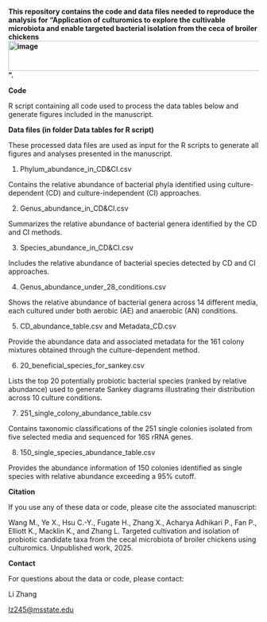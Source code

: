 
**This repository contains the code and data files needed to reproduce the analysis for “Application of culturomics to explore the cultivable microbiota and enable targeted bacterial isolation from the ceca of broiler chickens
<img width="1548" height="60" alt="image" src="https://github.com/user-attachments/assets/f3e22722-37d2-4db7-8fa2-1a612ee1123c" />
”.**

**Code**

R script containing all code used to process the data tables below and generate figures included in the manuscript.

**Data files (in folder Data tables for R script)**

These processed data files are used as input for the R scripts to generate all figures and analyses presented in the manuscript.

1. Phylum_abundance_in_CD&CI.csv

Contains the relative abundance of bacterial phyla identified using culture-dependent (CD) and culture-independent (CI) approaches.

2. Genus_abundance_in_CD&CI.csv
   
Summarizes the relative abundance of bacterial genera identified by the CD and CI methods.

3. Species_abundance_in_CD&CI.csv
   
Includes the relative abundance of bacterial species detected by CD and CI approaches.

4. Genus_abundance_under_28_conditions.csv
   
Shows the relative abundance of bacterial genera across 14 different media, each cultured under both aerobic (AE) and anaerobic (AN) conditions.

5. CD_abundance_table.csv and Metadata_CD.csv
    
Provide the abundance data and associated metadata for the 161 colony mixtures obtained through the culture-dependent method.

6. 20_beneficial_species_for_sankey.csv
   
Lists the top 20 potentially probiotic bacterial species (ranked by relative abundance) used to generate Sankey diagrams illustrating their distribution across 10 culture conditions.

7. 251_single_colony_abundance_table.csv
   
Contains taxonomic classifications of the 251 single colonies isolated from five selected media and sequenced for 16S rRNA genes.

8. 150_single_species_abundance_table.csv
   
Provides the abundance information of 150 colonies identified as single species with relative abundance exceeding a 95% cutoff.

**Citation**

If you use any of these data or code, please cite the associated manuscript:

Wang M., Ye X., Hsu C.-Y., Fugate H., Zhang X., Acharya Adhikari P., Fan P., Elliott K., Macklin K., and Zhang L.
Targeted cultivation and isolation of probiotic candidate taxa from the cecal microbiota of broiler chickens using culturomics.
Unpublished work, 2025.



**Contact**

For questions about the data or code, please contact:

Li Zhang

lz245@msstate.edu

